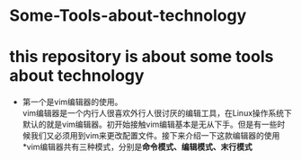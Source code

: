 # Some-Tools-about-technology  
# this repository is about some tools about technology  
* 第一个是vim编辑器的使用。  
vim编辑器是一个内行人很喜欢外行人很讨厌的编辑工具，在Linux操作系统下默认的就是vim编辑器。初开始接触vim编辑基本是无从下手。但是有一些时候我们又必须用到vim来更改配置文件。接下来介绍一下这款编辑器的使用  
*vim编辑器共有三种模式，分别是**命令模式、编辑模式、末行模式**
